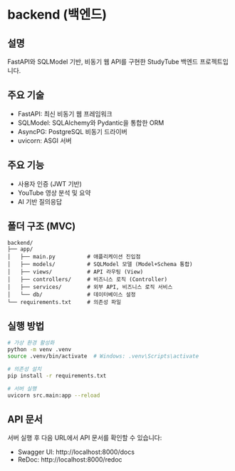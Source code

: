 # backend (백엔드)

## 설명
FastAPI와 SQLModel 기반, 비동기 웹 API를 구현한 StudyTube 백엔드 프로젝트입니다.

## 주요 기술
- FastAPI: 최신 비동기 웹 프레임워크
- SQLModel: SQLAlchemy와 Pydantic을 통합한 ORM
- AsyncPG: PostgreSQL 비동기 드라이버
- uvicorn: ASGI 서버

## 주요 기능
- 사용자 인증 (JWT 기반)
- YouTube 영상 분석 및 요약
- AI 기반 질의응답

## 폴더 구조 (MVC)
```
backend/
├── app/
│   ├── main.py          # 애플리케이션 진입점
│   ├── models/          # SQLModel 모델 (Model+Schema 통합)
│   ├── views/           # API 라우팅 (View)
│   ├── controllers/     # 비즈니스 로직 (Controller)
│   ├── services/        # 외부 API, 비즈니스 로직 서비스
│   └── db/              # 데이터베이스 설정
└── requirements.txt     # 의존성 파일
```

## 실행 방법
```bash
# 가상 환경 활성화
python -m venv .venv
source .venv/bin/activate  # Windows: .venv\Scripts\activate

# 의존성 설치
pip install -r requirements.txt

# 서버 실행
uvicorn src.main:app --reload
```

## API 문서
서버 실행 후 다음 URL에서 API 문서를 확인할 수 있습니다:
- Swagger UI: http://localhost:8000/docs
- ReDoc: http://localhost:8000/redoc 